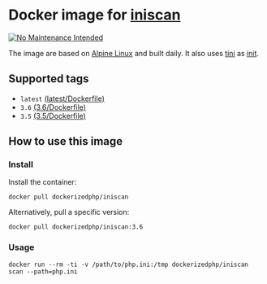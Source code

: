 # Docker image for [iniscan](https://github.com/psecio/iniscan)

[![No Maintenance Intended](http://unmaintained.tech/badge.svg)](http://unmaintained.tech/)

The image are based on [Alpine Linux](https://alpinelinux.org/) and built daily.
It also uses [tini](https://github.com/krallin/tini) as [init](https://en.wikipedia.org/wiki/Init).

## Supported tags

- `latest` [(latest/Dockerfile)](https://github.com/dockerized-php/iniscan/blob/master/latest/Dockerfile)
- `3.6` [(3.6/Dockerfile)](https://github.com/dockerized-php/iniscan/blob/master/3.6/Dockerfile)
- `3.5` [(3.5/Dockerfile)](https://github.com/dockerized-php/iniscan/blob/master/3.5/Dockerfile)

## How to use this image

### Install

Install the container:

```
docker pull dockerizedphp/iniscan
```

Alternatively, pull a specific version:

```
docker pull dockerizedphp/iniscan:3.6
```

### Usage

```
docker run --rm -ti -v /path/to/php.ini:/tmp dockerizedphp/iniscan scan --path=php.ini
```
